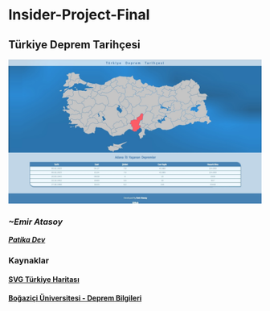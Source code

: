 # Insider-Project-Final

## Türkiye Deprem Tarihçesi

![image](Preview.jpg)

### ***~Emir Atasoy***
[***Patika Dev***](https://app.patika.dev/emiratasoy)

### Kaynaklar

#### [SVG Türkiye Haritası](http://dnomak.com.tr/svg-turkiye-haritasi/)

#### [Boğaziçi Üniversitesi - Deprem Bilgileri](http://www.koeri.boun.edu.tr/sismo/2/deprem-bilgileri/buyuk-depremler/)
